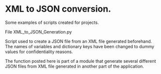 # XML to JSON conversion.

Some examples of scripts created for projects.

File XML_to_JSON_Generation.py

Script used to create a JSON file from an XML file generated beforehand. The names of variables and dictionary keys have been changed to dummy values for confidentiality reasons.

The function posted here is part of a module that generate several different JSON files from XML file generated in another part of the application.
